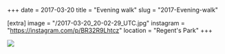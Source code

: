 +++
date = 2017-03-20
title = "Evening walk"
slug = "2017-Evening-walk"

[extra]
image = "/2017-03-20_20-02-29_UTC.jpg"
instagram = "https://instagram.com/p/BR32R9Lhtcz"
location = "Regent's Park"
+++

<img src="/2017-03-20_20-02-29_UTC.jpg" />
